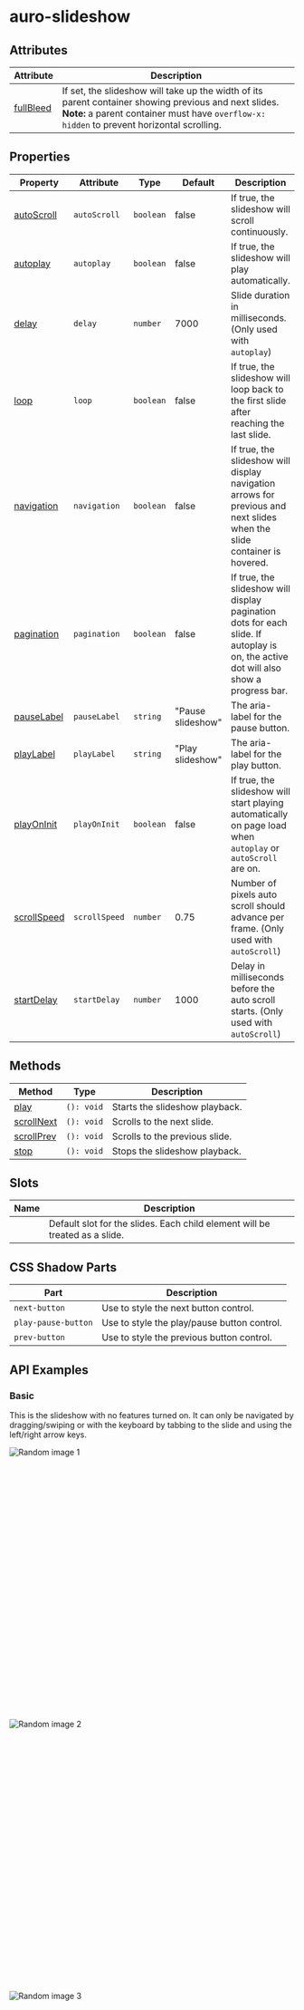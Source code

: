 <!-- AURO-GENERATED-CONTENT:START (FILE:src=./../docs/api.md) -->
<!-- The below content is automatically added from ./../docs/api.md -->

# auro-slideshow

## Attributes

| Attribute   | Description                                      |
|-------------|--------------------------------------------------|
| [fullBleed](#fullBleed) | If set, the slideshow will take up the width of its parent container showing previous and next slides. **Note:** a parent container must have `overflow-x: hidden` to prevent horizontal scrolling. |

## Properties

| Property      | Attribute     | Type      | Default           | Description                                      |
|---------------|---------------|-----------|-------------------|--------------------------------------------------|
| [autoScroll](#autoScroll)  | `autoScroll`  | `boolean` | false             | If true, the slideshow will scroll continuously. |
| [autoplay](#autoplay)    | `autoplay`    | `boolean` | false             | If true, the slideshow will play automatically.  |
| [delay](#delay)       | `delay`       | `number`  | 7000              | Slide duration in milliseconds. (Only used with `autoplay`) |
| [loop](#loop)        | `loop`        | `boolean` | false             | If true, the slideshow will loop back to the first slide after reaching the last slide. |
| [navigation](#navigation)  | `navigation`  | `boolean` | false             | If true, the slideshow will display navigation arrows for previous and next slides when the slide container is hovered. |
| [pagination](#pagination)  | `pagination`  | `boolean` | false             | If true, the slideshow will display pagination dots for each slide. If autoplay is on, the active dot will also show a progress bar. |
| [pauseLabel](#pauseLabel)  | `pauseLabel`  | `string`  | "Pause slideshow" | The aria-label for the pause button.             |
| [playLabel](#playLabel)   | `playLabel`   | `string`  | "Play slideshow"  | The aria-label for the play button.              |
| [playOnInit](#playOnInit)  | `playOnInit`  | `boolean` | false             | If true, the slideshow will start playing automatically on page load when `autoplay` or `autoScroll` are on. |
| [scrollSpeed](#scrollSpeed) | `scrollSpeed` | `number`  | 0.75              | Number of pixels auto scroll should advance per frame. (Only used with `autoScroll`) |
| [startDelay](#startDelay)  | `startDelay`  | `number`  | 1000              | Delay in milliseconds before the auto scroll starts. (Only used with `autoScroll`) |

## Methods

| Method       | Type       | Description                    |
|--------------|------------|--------------------------------|
| [play](#play)       | `(): void` | Starts the slideshow playback. |
| [scrollNext](#scrollNext) | `(): void` | Scrolls to the next slide.     |
| [scrollPrev](#scrollPrev) | `(): void` | Scrolls to the previous slide. |
| [stop](#stop)       | `(): void` | Stops the slideshow playback.  |

## Slots

| Name | Description                                      |
|------|--------------------------------------------------|
|      | Default slot for the slides. Each child element will be treated as a slide. |

## CSS Shadow Parts

| Part                | Description                                 |
|---------------------|---------------------------------------------|
| `next-button`       | Use to style the next button control.       |
| `play-pause-button` | Use to style the play/pause button control. |
| `prev-button`       | Use to style the previous button control.   |
<!-- AURO-GENERATED-CONTENT:END -->

## API Examples

### Basic

This is the slideshow with no features turned on. It can only be navigated by dragging/swiping or with the keyboard by tabbing to the slide and using the left/right arrow keys.

<div class="exampleWrapper">
  <!-- AURO-GENERATED-CONTENT:START (FILE:src=./../apiExamples/basic.html) -->
  <!-- The below content is automatically added from ./../apiExamples/basic.html -->
    <auro-slideshow>
      <div style="height: 480px">
        <img style="object-fit: cover;" src="https://picsum.photos/1000/480?random=1" alt="Random image 1">
      </div>
      <div style="height: 480px">
        <img style="object-fit: cover;" src="https://picsum.photos/1000/480?random=2" alt="Random image 2">
      </div>
      <div style="height: 480px">
        <img style="object-fit: cover;" src="https://picsum.photos/1000/480?random=3" alt="Random image 3">
      </div>
      <div style="height: 480px">
        <img style="object-fit: cover;" src="https://picsum.photos/1000/480?random=4" alt="Random image 4">
      </div>
      <div style="height: 480px">
        <img style="object-fit: cover;" src="https://picsum.photos/1000/480?random=5" alt="Random image 5">
      </div>    
    </auro-slideshow>
  <!-- AURO-GENERATED-CONTENT:END -->
</div>
<auro-accordion alignRight>
  <span slot="trigger">See code</span>
<!-- AURO-GENERATED-CONTENT:START (CODE:src=./../apiExamples/basic.html) -->
<!-- The below code snippet is automatically added from ./../apiExamples/basic.html -->

```html
  <auro-slideshow>
    <div style="height: 480px">
      <img style="object-fit: cover;" src="https://picsum.photos/1000/480?random=1" alt="Random image 1">
    </div>
    <div style="height: 480px">
      <img style="object-fit: cover;" src="https://picsum.photos/1000/480?random=2" alt="Random image 2">
    </div>
    <div style="height: 480px">
      <img style="object-fit: cover;" src="https://picsum.photos/1000/480?random=3" alt="Random image 3">
    </div>
    <div style="height: 480px">
      <img style="object-fit: cover;" src="https://picsum.photos/1000/480?random=4" alt="Random image 4">
    </div>
    <div style="height: 480px">
      <img style="object-fit: cover;" src="https://picsum.photos/1000/480?random=5" alt="Random image 5">
    </div>    
  </auro-slideshow>
```
<!-- AURO-GENERATED-CONTENT:END -->
</auro-accordion>

### Navigation

Setting the `navigation` attribute will render previous/next arrow controls to allow the user to manually navigate the slideshow. These controls will only appear when the slides are hovered.

If `loop` is off, the respective arrow control will be disabled/hidden when the slideshow is at the beginning or the end.

`navigation` controls are disabled on mobile devices.

<div class="exampleWrapper">
  <!-- AURO-GENERATED-CONTENT:START (FILE:src=./../apiExamples/navigation.html) -->
  <!-- The below content is automatically added from ./../apiExamples/navigation.html -->
    <auro-slideshow navigation>
      <div style="height: 480px">
        <img style="object-fit: cover;" src="https://picsum.photos/1000/480?random=1" alt="Random image 1">
      </div>
      <div style="height: 480px">
        <img style="object-fit: cover;" src="https://picsum.photos/1000/480?random=2" alt="Random image 2">
      </div>
      <div style="height: 480px">
        <img style="object-fit: cover;" src="https://picsum.photos/1000/480?random=3" alt="Random image 3">
      </div>
      <div style="height: 480px">
        <img style="object-fit: cover;" src="https://picsum.photos/1000/480?random=4" alt="Random image 4">
      </div>
      <div style="height: 480px">
        <img style="object-fit: cover;" src="https://picsum.photos/1000/480?random=5" alt="Random image 5">
      </div>
    </auro-slideshow>
  <!-- AURO-GENERATED-CONTENT:END -->
</div>
<auro-accordion alignRight>
  <span slot="trigger">See code</span>
<!-- AURO-GENERATED-CONTENT:START (CODE:src=./../apiExamples/navigation.html) -->
<!-- The below code snippet is automatically added from ./../apiExamples/navigation.html -->

```html
  <auro-slideshow navigation>
    <div style="height: 480px">
      <img style="object-fit: cover;" src="https://picsum.photos/1000/480?random=1" alt="Random image 1">
    </div>
    <div style="height: 480px">
      <img style="object-fit: cover;" src="https://picsum.photos/1000/480?random=2" alt="Random image 2">
    </div>
    <div style="height: 480px">
      <img style="object-fit: cover;" src="https://picsum.photos/1000/480?random=3" alt="Random image 3">
    </div>
    <div style="height: 480px">
      <img style="object-fit: cover;" src="https://picsum.photos/1000/480?random=4" alt="Random image 4">
    </div>
    <div style="height: 480px">
      <img style="object-fit: cover;" src="https://picsum.photos/1000/480?random=5" alt="Random image 5">
    </div>
  </auro-slideshow>
```
<!-- AURO-GENERATED-CONTENT:END -->
</auro-accordion>

### Pagination

Setting the `pagination` attribute will render pagination dots to indicate the number of slides. The current slide dot is represented by a filled wide dot to match the look of the progress bar. 

<div class="exampleWrapper">
  <!-- AURO-GENERATED-CONTENT:START (FILE:src=./../apiExamples/pagination.html) -->
  <!-- The below content is automatically added from ./../apiExamples/pagination.html -->
  <auro-slideshow pagination>
  <div style="height: 480px">
      <img style="object-fit: cover;" src="https://picsum.photos/1000/480?random=1" alt="Random image 1">
  </div>
  <div style="height: 480px">
      <img style="object-fit: cover;" src="https://picsum.photos/1000/480?random=2" alt="Random image 2">
  </div>
  <div style="height: 480px">
      <img style="object-fit: cover;" src="https://picsum.photos/1000/480?random=3" alt="Random image 3">
  </div>
  <div style="height: 480px">
      <img style="object-fit: cover;" src="https://picsum.photos/1000/480?random=4" alt="Random image 4">
  </div>
  <div style="height: 480px">
      <img style="object-fit: cover;" src="https://picsum.photos/1000/480?random=5" alt="Random image 5">
  </div>
  </auro-slideshow>
  <!-- AURO-GENERATED-CONTENT:END -->
</div>
<auro-accordion alignRight>
  <span slot="trigger">See code</span>
<!-- AURO-GENERATED-CONTENT:START (CODE:src=./../apiExamples/pagination.html) -->
<!-- The below code snippet is automatically added from ./../apiExamples/pagination.html -->

```html
<auro-slideshow pagination>
<div style="height: 480px">
    <img style="object-fit: cover;" src="https://picsum.photos/1000/480?random=1" alt="Random image 1">
</div>
<div style="height: 480px">
    <img style="object-fit: cover;" src="https://picsum.photos/1000/480?random=2" alt="Random image 2">
</div>
<div style="height: 480px">
    <img style="object-fit: cover;" src="https://picsum.photos/1000/480?random=3" alt="Random image 3">
</div>
<div style="height: 480px">
    <img style="object-fit: cover;" src="https://picsum.photos/1000/480?random=4" alt="Random image 4">
</div>
<div style="height: 480px">
    <img style="object-fit: cover;" src="https://picsum.photos/1000/480?random=5" alt="Random image 5">
</div>
</auro-slideshow>
```
<!-- AURO-GENERATED-CONTENT:END -->
</auro-accordion>

### Loop

If the `loop` attribute is on, the slideshow will go back to the first slide when it reaches the end. If `autoplay` or `autoScroll` is on and `loop` is off, the slideshow will stop on the last slide.

<div class="exampleWrapper">
  <!-- AURO-GENERATED-CONTENT:START (FILE:src=./../apiExamples/loop.html) -->
  <!-- The below content is automatically added from ./../apiExamples/loop.html -->
    <auro-slideshow pagination navigation loop>
      <div style="height: 480px">
        <img style="object-fit: cover;" src="https://picsum.photos/1000/480?random=1" alt="Random image 1">
      </div>
      <div style="height: 480px">
        <img style="object-fit: cover;" src="https://picsum.photos/1000/480?random=2" alt="Random image 2">
      </div>
      <div style="height: 480px">
        <img style="object-fit: cover;" src="https://picsum.photos/1000/480?random=3" alt="Random image 3">
      </div>
      <div style="height: 480px">
        <img style="object-fit: cover;" src="https://picsum.photos/1000/480?random=4" alt="Random image 4">
      </div>
      <div style="height: 480px">
        <img style="object-fit: cover;" src="https://picsum.photos/1000/480?random=5" alt="Random image 5">
      </div>
    </auro-slideshow>
  <!-- AURO-GENERATED-CONTENT:END -->
</div>
<auro-accordion alignRight>
  <span slot="trigger">See code</span>
<!-- AURO-GENERATED-CONTENT:START (CODE:src=./../apiExamples/loop.html) -->
<!-- The below code snippet is automatically added from ./../apiExamples/loop.html -->

```html
  <auro-slideshow pagination navigation loop>
    <div style="height: 480px">
      <img style="object-fit: cover;" src="https://picsum.photos/1000/480?random=1" alt="Random image 1">
    </div>
    <div style="height: 480px">
      <img style="object-fit: cover;" src="https://picsum.photos/1000/480?random=2" alt="Random image 2">
    </div>
    <div style="height: 480px">
      <img style="object-fit: cover;" src="https://picsum.photos/1000/480?random=3" alt="Random image 3">
    </div>
    <div style="height: 480px">
      <img style="object-fit: cover;" src="https://picsum.photos/1000/480?random=4" alt="Random image 4">
    </div>
    <div style="height: 480px">
      <img style="object-fit: cover;" src="https://picsum.photos/1000/480?random=5" alt="Random image 5">
    </div>
  </auro-slideshow>
```
<!-- AURO-GENERATED-CONTENT:END -->
</auro-accordion>

### Autoplay

Setting the `autoplay` attribute will render the play button so users can stop or start the slideshow. Adding the `pagination` attribute will render pagination dots with an animated progress bar in place of the current slide dot showing the time until the next slide. When stopped, the progress bar will be filled. Playing will stop if any of the controls are clicked or a slide is hovered/receives focus.

<div class="exampleWrapper">
  <!-- AURO-GENERATED-CONTENT:START (FILE:src=./../apiExamples/autoplay.html) -->
  <!-- The below content is automatically added from ./../apiExamples/autoplay.html -->
    <auro-slideshow pagination autoplay playOnInit loop>
      <div style="height: 480px">
        <img style="object-fit: cover;" src="https://picsum.photos/1000/480?random=1" alt="Random image 1">
      </div>
      <div style="height: 480px">
        <img style="object-fit: cover;" src="https://picsum.photos/1000/480?random=2" alt="Random image 2">
      </div>
      <div style="height: 480px">
        <img style="object-fit: cover;" src="https://picsum.photos/1000/480?random=3" alt="Random image 3">
      </div>
      <div style="height: 480px">
        <img style="object-fit: cover;" src="https://picsum.photos/1000/480?random=4" alt="Random image 4">
      </div>
      <div style="height: 480px">
        <img style="object-fit: cover;" src="https://picsum.photos/1000/480?random=5" alt="Random image 5">
      </div>
    </auro-slideshow>
  <!-- AURO-GENERATED-CONTENT:END -->
</div>
<auro-accordion alignRight>
  <span slot="trigger">See code</span>
<!-- AURO-GENERATED-CONTENT:START (CODE:src=./../apiExamples/autoplay.html) -->
<!-- The below code snippet is automatically added from ./../apiExamples/autoplay.html -->

```html
  <auro-slideshow pagination autoplay playOnInit loop>
    <div style="height: 480px">
      <img style="object-fit: cover;" src="https://picsum.photos/1000/480?random=1" alt="Random image 1">
    </div>
    <div style="height: 480px">
      <img style="object-fit: cover;" src="https://picsum.photos/1000/480?random=2" alt="Random image 2">
    </div>
    <div style="height: 480px">
      <img style="object-fit: cover;" src="https://picsum.photos/1000/480?random=3" alt="Random image 3">
    </div>
    <div style="height: 480px">
      <img style="object-fit: cover;" src="https://picsum.photos/1000/480?random=4" alt="Random image 4">
    </div>
    <div style="height: 480px">
      <img style="object-fit: cover;" src="https://picsum.photos/1000/480?random=5" alt="Random image 5">
    </div>
  </auro-slideshow>
```
<!-- AURO-GENERATED-CONTENT:END -->
</auro-accordion>

### Delay

To set a custom slide duration on an `autoplay` slideshow, use the `delay` attribute to pass in a new value in milliseconds. The default value is 7000. This will show each slide for 7 seconds before moving to the next slide.

<div class="exampleWrapper">
  <!-- AURO-GENERATED-CONTENT:START (FILE:src=./../apiExamples/delay.html) -->
  <!-- The below content is automatically added from ./../apiExamples/delay.html -->
    <auro-slideshow pagination autoplay delay="2000">
      <div style="height: 480px">
        <img style="object-fit: cover;" src="https://picsum.photos/1000/480?random=1" alt="Random image 1">
      </div>
      <div style="height: 480px">
        <img style="object-fit: cover;" src="https://picsum.photos/1000/480?random=2" alt="Random image 2">
      </div>
      <div style="height: 480px">
        <img style="object-fit: cover;" src="https://picsum.photos/1000/480?random=3" alt="Random image 3">
      </div>
      <div style="height: 480px">
        <img style="object-fit: cover;" src="https://picsum.photos/1000/480?random=4" alt="Random image 4">
      </div>
      <div style="height: 480px">
        <img style="object-fit: cover;" src="https://picsum.photos/1000/480?random=5" alt="Random image 5">
      </div>
    </auro-slideshow>
  <!-- AURO-GENERATED-CONTENT:END -->
</div>
<auro-accordion alignRight>
  <span slot="trigger">See code</span>
<!-- AURO-GENERATED-CONTENT:START (CODE:src=./../apiExamples/delay.html) -->
<!-- The below code snippet is automatically added from ./../apiExamples/delay.html -->

```html
  <auro-slideshow pagination autoplay delay="2000">
    <div style="height: 480px">
      <img style="object-fit: cover;" src="https://picsum.photos/1000/480?random=1" alt="Random image 1">
    </div>
    <div style="height: 480px">
      <img style="object-fit: cover;" src="https://picsum.photos/1000/480?random=2" alt="Random image 2">
    </div>
    <div style="height: 480px">
      <img style="object-fit: cover;" src="https://picsum.photos/1000/480?random=3" alt="Random image 3">
    </div>
    <div style="height: 480px">
      <img style="object-fit: cover;" src="https://picsum.photos/1000/480?random=4" alt="Random image 4">
    </div>
    <div style="height: 480px">
      <img style="object-fit: cover;" src="https://picsum.photos/1000/480?random=5" alt="Random image 5">
    </div>
  </auro-slideshow>
```
<!-- AURO-GENERATED-CONTENT:END -->
</auro-accordion>

### AutoScroll

Setting the `autoScroll` attribute will also render the play button, but unlike `autoplay`, the slideshow will not stop on each slide. Instead, it will scroll continuously at a set pace and only stop on hover/focus or if any controls are clicked. 

`pagination` and `navigation` controls will not work unless the slideshow is stopped. 

`autoScroll` is disabled on mobile devices. 

<div class="exampleWrapper">
  <!-- AURO-GENERATED-CONTENT:START (FILE:src=./../apiExamples/autoscroll.html) -->
  <!-- The below content is automatically added from ./../apiExamples/autoscroll.html -->
    <auro-slideshow navigation autoscroll playOnInit loop>
      <div style="height: 480px; max-width: 400px;">
        <img style="object-fit: cover;" src="https://picsum.photos/400/480?random=1" alt="Random image 1">
      </div>
      <div style="height: 480px; max-width: 400px;">
        <img style="object-fit: cover;" src="https://picsum.photos/400/480?random=2" alt="Random image 2">
      </div>
      <div style="height: 480px; max-width: 400px;">
        <img style="object-fit: cover;" src="https://picsum.photos/400/480?random=3" alt="Random image 3">
      </div>
      <div style="height: 480px; max-width: 400px;">
        <img style="object-fit: cover;" src="https://picsum.photos/400/480?random=4" alt="Random image 4">
      </div>
      <div style="height: 480px; max-width: 400px;">
        <img style="object-fit: cover;" src="https://picsum.photos/400/480?random=5" alt="Random image 5">
      </div> 
    </auro-slideshow>
  <!-- AURO-GENERATED-CONTENT:END -->
</div>
<auro-accordion alignRight>
  <span slot="trigger">See code</span>
<!-- AURO-GENERATED-CONTENT:START (CODE:src=./../apiExamples/autoscroll.html) -->
<!-- The below code snippet is automatically added from ./../apiExamples/autoscroll.html -->

```html
  <auro-slideshow navigation autoscroll playOnInit loop>
    <div style="height: 480px; max-width: 400px;">
      <img style="object-fit: cover;" src="https://picsum.photos/400/480?random=1" alt="Random image 1">
    </div>
    <div style="height: 480px; max-width: 400px;">
      <img style="object-fit: cover;" src="https://picsum.photos/400/480?random=2" alt="Random image 2">
    </div>
    <div style="height: 480px; max-width: 400px;">
      <img style="object-fit: cover;" src="https://picsum.photos/400/480?random=3" alt="Random image 3">
    </div>
    <div style="height: 480px; max-width: 400px;">
      <img style="object-fit: cover;" src="https://picsum.photos/400/480?random=4" alt="Random image 4">
    </div>
    <div style="height: 480px; max-width: 400px;">
      <img style="object-fit: cover;" src="https://picsum.photos/400/480?random=5" alt="Random image 5">
    </div> 
  </auro-slideshow>
```
<!-- AURO-GENERATED-CONTENT:END -->
</auro-accordion>

### ScrollSpeed

To set a custom speed on an `autoScroll` slideshow, use the `scrollSpeed` attribute to pass in a new value in pixels per frame. The default value is 0.75. To make the slideshow scroll faster, use a higher number. The value does not need to be whole number.

<div class="exampleWrapper">
  <!-- AURO-GENERATED-CONTENT:START (FILE:src=./../apiExamples/scrollspeed.html) -->
  <!-- The below content is automatically added from ./../apiExamples/scrollspeed.html -->
    <auro-slideshow navigation autoscroll scrollSpeed="2.88" loop>
      <div style="height: 480px; max-width: 400px;">
        <img style="object-fit: cover;" src="https://picsum.photos/400/480?random=1" alt="Random image 1">
      </div>
      <div style="height: 480px; max-width: 400px;">
        <img style="object-fit: cover;" src="https://picsum.photos/400/480?random=2" alt="Random image 2">
      </div>
      <div style="height: 480px; max-width: 400px;">
        <img style="object-fit: cover;" src="https://picsum.photos/400/480?random=3" alt="Random image 3">
      </div>
      <div style="height: 480px; max-width: 400px;">
        <img style="object-fit: cover;" src="https://picsum.photos/400/480?random=4" alt="Random image 4">
      </div>
      <div style="height: 480px; max-width: 400px;">
        <img style="object-fit: cover;" src="https://picsum.photos/400/480?random=5" alt="Random image 5">
      </div> 
    </auro-slideshow>
  <!-- AURO-GENERATED-CONTENT:END -->
</div>
<auro-accordion alignRight>
  <span slot="trigger">See code</span>
<!-- AURO-GENERATED-CONTENT:START (CODE:src=./../apiExamples/scrollspeed.html) -->
<!-- The below code snippet is automatically added from ./../apiExamples/scrollspeed.html -->

```html
  <auro-slideshow navigation autoscroll scrollSpeed="2.88" loop>
    <div style="height: 480px; max-width: 400px;">
      <img style="object-fit: cover;" src="https://picsum.photos/400/480?random=1" alt="Random image 1">
    </div>
    <div style="height: 480px; max-width: 400px;">
      <img style="object-fit: cover;" src="https://picsum.photos/400/480?random=2" alt="Random image 2">
    </div>
    <div style="height: 480px; max-width: 400px;">
      <img style="object-fit: cover;" src="https://picsum.photos/400/480?random=3" alt="Random image 3">
    </div>
    <div style="height: 480px; max-width: 400px;">
      <img style="object-fit: cover;" src="https://picsum.photos/400/480?random=4" alt="Random image 4">
    </div>
    <div style="height: 480px; max-width: 400px;">
      <img style="object-fit: cover;" src="https://picsum.photos/400/480?random=5" alt="Random image 5">
    </div> 
  </auro-slideshow>
```
<!-- AURO-GENERATED-CONTENT:END -->
</auro-accordion>

### StartDelay

To set a custom delay before the `autoScroll` restarts, use the `startDelay` attribute to pass in a new value in milliseconds. The default value is 1000. This will cause the slideshow to wait 1 second before it resumes autoscrolling. 

<div class="exampleWrapper">
  <!-- AURO-GENERATED-CONTENT:START (FILE:src=./../apiExamples/startdelay.html) -->
  <!-- The below content is automatically added from ./../apiExamples/startdelay.html -->
  <auro-slideshow navigation autoscroll startDelay="200" loop>
    <div style="height: 480px; max-width: 400px;">
      <img style="object-fit: cover;" src="https://picsum.photos/400/480?random=1" alt="Random image 1">
    </div>
    <div style="height: 480px; max-width: 400px;">
      <img style="object-fit: cover;" src="https://picsum.photos/400/480?random=2" alt="Random image 2">
    </div>
    <div style="height: 480px; max-width: 400px;">
      <img style="object-fit: cover;" src="https://picsum.photos/400/480?random=3" alt="Random image 3">
    </div>
    <div style="height: 480px; max-width: 400px;">
      <img style="object-fit: cover;" src="https://picsum.photos/400/480?random=4" alt="Random image 4">
    </div>
    <div style="height: 480px; max-width: 400px;">
      <img style="object-fit: cover;" src="https://picsum.photos/400/480?random=5" alt="Random image 5">
    </div> 
  </auro-slideshow>
  <!-- AURO-GENERATED-CONTENT:END -->
</div>
<auro-accordion alignRight>
  <span slot="trigger">See code</span>
<!-- AURO-GENERATED-CONTENT:START (CODE:src=./../apiExamples/startdelay.html) -->
<!-- The below code snippet is automatically added from ./../apiExamples/startdelay.html -->

```html
<auro-slideshow navigation autoscroll startDelay="200" loop>
  <div style="height: 480px; max-width: 400px;">
    <img style="object-fit: cover;" src="https://picsum.photos/400/480?random=1" alt="Random image 1">
  </div>
  <div style="height: 480px; max-width: 400px;">
    <img style="object-fit: cover;" src="https://picsum.photos/400/480?random=2" alt="Random image 2">
  </div>
  <div style="height: 480px; max-width: 400px;">
    <img style="object-fit: cover;" src="https://picsum.photos/400/480?random=3" alt="Random image 3">
  </div>
  <div style="height: 480px; max-width: 400px;">
    <img style="object-fit: cover;" src="https://picsum.photos/400/480?random=4" alt="Random image 4">
  </div>
  <div style="height: 480px; max-width: 400px;">
    <img style="object-fit: cover;" src="https://picsum.photos/400/480?random=5" alt="Random image 5">
  </div> 
</auro-slideshow>
```
<!-- AURO-GENERATED-CONTENT:END -->
</auro-accordion>

### PlayOnInit

Setting the `playOnInit` attribute will start playing the slideshow when the page loads if either `autoplay` or `autoScroll` are enabled. Otherwise, the slideshow will not start playing until the user clicks the play button or the `play()` method is called.

<div class="exampleWrapper">
  <!-- AURO-GENERATED-CONTENT:START (FILE:src=./../apiExamples/playoninit.html) -->
  <!-- The below content is automatically added from ./../apiExamples/playoninit.html -->
    <auro-slideshow autoscroll playOnInit loop>
      <div style="height: 480px; max-width: 400px;">
        <img style="object-fit: cover;" src="https://picsum.photos/400/480?random=1" alt="Random image 1">
      </div>
      <div style="height: 480px; max-width: 400px;">
        <img style="object-fit: cover;" src="https://picsum.photos/400/480?random=2" alt="Random image 2">
      </div>
      <div style="height: 480px; max-width: 400px;">
        <img style="object-fit: cover;" src="https://picsum.photos/400/480?random=3" alt="Random image 3">
      </div>
      <div style="height: 480px; max-width: 400px;">
        <img style="object-fit: cover;" src="https://picsum.photos/400/480?random=4" alt="Random image 4">
      </div>
      <div style="height: 480px; max-width: 400px;">
        <img style="object-fit: cover;" src="https://picsum.photos/400/480?random=5" alt="Random image 5">
      </div> 
    </auro-slideshow>
  <!-- AURO-GENERATED-CONTENT:END -->
</div>
<auro-accordion alignRight>
  <span slot="trigger">See code</span>
<!-- AURO-GENERATED-CONTENT:START (CODE:src=./../apiExamples/playoninit.html) -->
<!-- The below code snippet is automatically added from ./../apiExamples/playoninit.html -->

```html
  <auro-slideshow autoscroll playOnInit loop>
    <div style="height: 480px; max-width: 400px;">
      <img style="object-fit: cover;" src="https://picsum.photos/400/480?random=1" alt="Random image 1">
    </div>
    <div style="height: 480px; max-width: 400px;">
      <img style="object-fit: cover;" src="https://picsum.photos/400/480?random=2" alt="Random image 2">
    </div>
    <div style="height: 480px; max-width: 400px;">
      <img style="object-fit: cover;" src="https://picsum.photos/400/480?random=3" alt="Random image 3">
    </div>
    <div style="height: 480px; max-width: 400px;">
      <img style="object-fit: cover;" src="https://picsum.photos/400/480?random=4" alt="Random image 4">
    </div>
    <div style="height: 480px; max-width: 400px;">
      <img style="object-fit: cover;" src="https://picsum.photos/400/480?random=5" alt="Random image 5">
    </div> 
  </auro-slideshow>
```
<!-- AURO-GENERATED-CONTENT:END -->
</auro-accordion>

### Custom labels for Play/Pause button

To set a custom aria-label for the play/pause button, pass in new values to the `playLabel` and `pauseLabel` attributes respectively. If not provided, they will default to "Play slideshow" and "Pause slideshow".

<div class="exampleWrapper">
  <!-- AURO-GENERATED-CONTENT:START (FILE:src=./../apiExamples/customlabels.html) -->
  <!-- The below content is automatically added from ./../apiExamples/customlabels.html -->
    <auro-slideshow pagination autoplay playLabel="Reproducir diapositivas" pauseLabel="Pausar diapositivas">
      <div style="height: 480px">
        <img style="object-fit: cover;" src="https://picsum.photos/1000/480?random=1" alt="Random image 1">
      </div>
      <div style="height: 480px">
        <img style="object-fit: cover;" src="https://picsum.photos/1000/480?random=2" alt="Random image 2">
      </div>
      <div style="height: 480px">
        <img style="object-fit: cover;" src="https://picsum.photos/1000/480?random=3" alt="Random image 3">
      </div>
      <div style="height: 480px">
        <img style="object-fit: cover;" src="https://picsum.photos/1000/480?random=4" alt="Random image 4">
      </div>
      <div style="height: 480px">
        <img style="object-fit: cover;" src="https://picsum.photos/1000/480?random=5" alt="Random image 5">
      </div>
    </auro-slideshow>
  <!-- AURO-GENERATED-CONTENT:END -->
</div>
<auro-accordion alignRight>
  <span slot="trigger">See code</span>
<!-- AURO-GENERATED-CONTENT:START (CODE:src=./../apiExamples/customlabels.html) -->
<!-- The below code snippet is automatically added from ./../apiExamples/customlabels.html -->

```html
  <auro-slideshow pagination autoplay playLabel="Reproducir diapositivas" pauseLabel="Pausar diapositivas">
    <div style="height: 480px">
      <img style="object-fit: cover;" src="https://picsum.photos/1000/480?random=1" alt="Random image 1">
    </div>
    <div style="height: 480px">
      <img style="object-fit: cover;" src="https://picsum.photos/1000/480?random=2" alt="Random image 2">
    </div>
    <div style="height: 480px">
      <img style="object-fit: cover;" src="https://picsum.photos/1000/480?random=3" alt="Random image 3">
    </div>
    <div style="height: 480px">
      <img style="object-fit: cover;" src="https://picsum.photos/1000/480?random=4" alt="Random image 4">
    </div>
    <div style="height: 480px">
      <img style="object-fit: cover;" src="https://picsum.photos/1000/480?random=5" alt="Random image 5">
    </div>
  </auro-slideshow>
```
<!-- AURO-GENERATED-CONTENT:END -->
</auro-accordion>

### Full-Bleed Preview

To enable the slideshow to show a preview of the previous and next slides, use the `fullBleed` attribute. This will unhide the overflow of the view area. 

**Note:** To use this properly, a parent container MUST have `overflow-x: hidden` to prevent horizontal scrolling on the page. It is not recommended to put `overflow-x: hidden` on the `<body>` element as this will prevent horizontal scrolling if fixed-width elements become wider than the page. This is only done for demo purposes.

<div class="exampleWrapper">
  <!-- AURO-GENERATED-CONTENT:START (FILE:src=./../apiExamples/fullBleed.html) -->
  <!-- The below content is automatically added from ./../apiExamples/fullBleed.html -->
    <auro-slideshow fullBleed autoplay pagination navigation loop>
      <div style="height: 480px">
        <img style="object-fit: cover;" src="https://picsum.photos/1000/480?random=1" alt="Random image 1">
      </div>
      <div style="height: 480px">
        <img style="object-fit: cover;" src="https://picsum.photos/1000/480?random=2" alt="Random image 2">
      </div>
      <div style="height: 480px">
        <img style="object-fit: cover;" src="https://picsum.photos/1000/480?random=3" alt="Random image 3">
      </div>
      <div style="height: 480px">
        <img style="object-fit: cover;" src="https://picsum.photos/1000/480?random=4" alt="Random image 4">
      </div>
      <div style="height: 480px">
        <img style="object-fit: cover;" src="https://picsum.photos/1000/480?random=5" alt="Random image 5">
      </div>
    </auro-slideshow>
    <!-- For demo purposes only -->
    <style>
      body {
        overflow-x: hidden;
      }
    </style>
  <!-- AURO-GENERATED-CONTENT:END -->
</div>
<auro-accordion alignRight>
  <span slot="trigger">See code</span>
<!-- AURO-GENERATED-CONTENT:START (CODE:src=./../apiExamples/fullBleed.html) -->
<!-- The below code snippet is automatically added from ./../apiExamples/fullBleed.html -->

```html
  <auro-slideshow fullBleed autoplay pagination navigation loop>
    <div style="height: 480px">
      <img style="object-fit: cover;" src="https://picsum.photos/1000/480?random=1" alt="Random image 1">
    </div>
    <div style="height: 480px">
      <img style="object-fit: cover;" src="https://picsum.photos/1000/480?random=2" alt="Random image 2">
    </div>
    <div style="height: 480px">
      <img style="object-fit: cover;" src="https://picsum.photos/1000/480?random=3" alt="Random image 3">
    </div>
    <div style="height: 480px">
      <img style="object-fit: cover;" src="https://picsum.photos/1000/480?random=4" alt="Random image 4">
    </div>
    <div style="height: 480px">
      <img style="object-fit: cover;" src="https://picsum.photos/1000/480?random=5" alt="Random image 5">
    </div>
  </auro-slideshow>
  <!-- For demo purposes only -->
  <style>
    body {
      overflow-x: hidden;
    }
  </style>
```
<!-- AURO-GENERATED-CONTENT:END -->
</auro-accordion>
<div class="exampleWrapper">
  <!-- AURO-GENERATED-CONTENT:START (FILE:src=./../apiExamples/fullBleedAutoScroll.html) -->
  <!-- The below content is automatically added from ./../apiExamples/fullBleedAutoScroll.html -->
    <auro-slideshow fullBleed navigation autoscroll playOnInit loop>
      <div style="height: 480px; max-width: 400px;">
        <img style="object-fit: cover;" src="https://picsum.photos/400/480?random=1" alt="Random image 1">
      </div>
      <div style="height: 480px; max-width: 400px;">
        <img style="object-fit: cover;" src="https://picsum.photos/400/480?random=2" alt="Random image 2">
      </div>
      <div style="height: 480px; max-width: 400px;">
        <img style="object-fit: cover;" src="https://picsum.photos/400/480?random=3" alt="Random image 3">
      </div>
      <div style="height: 480px; max-width: 400px;">
        <img style="object-fit: cover;" src="https://picsum.photos/400/480?random=4" alt="Random image 4">
      </div>
      <div style="height: 480px; max-width: 400px;">
        <img style="object-fit: cover;" src="https://picsum.photos/400/480?random=5" alt="Random image 5">
      </div> 
    </auro-slideshow>
    <!-- For demo purposes only -->
    <style>
      body {
        overflow-x: hidden;
      }
    </style>
  <!-- AURO-GENERATED-CONTENT:END -->
</div>
<auro-accordion alignRight>
  <span slot="trigger">See code</span>
<!-- AURO-GENERATED-CONTENT:START (CODE:src=./../apiExamples/fullBleedAutoScroll.html) -->
<!-- The below code snippet is automatically added from ./../apiExamples/fullBleedAutoScroll.html -->

```html
  <auro-slideshow fullBleed navigation autoscroll playOnInit loop>
    <div style="height: 480px; max-width: 400px;">
      <img style="object-fit: cover;" src="https://picsum.photos/400/480?random=1" alt="Random image 1">
    </div>
    <div style="height: 480px; max-width: 400px;">
      <img style="object-fit: cover;" src="https://picsum.photos/400/480?random=2" alt="Random image 2">
    </div>
    <div style="height: 480px; max-width: 400px;">
      <img style="object-fit: cover;" src="https://picsum.photos/400/480?random=3" alt="Random image 3">
    </div>
    <div style="height: 480px; max-width: 400px;">
      <img style="object-fit: cover;" src="https://picsum.photos/400/480?random=4" alt="Random image 4">
    </div>
    <div style="height: 480px; max-width: 400px;">
      <img style="object-fit: cover;" src="https://picsum.photos/400/480?random=5" alt="Random image 5">
    </div> 
  </auro-slideshow>
  <!-- For demo purposes only -->
  <style>
    body {
      overflow-x: hidden;
    }
  </style>
```
<!-- AURO-GENERATED-CONTENT:END -->
</auro-accordion>
